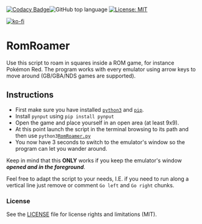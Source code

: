 [![Codacy Badge](https://api.codacy.com/project/badge/Grade/d98aee71611a42dba0b510d5639b6aa3)](https://www.codacy.com/app/rob93c/RomRoamer?utm_source=github.com&amp;utm_medium=referral&amp;utm_content=rob93c/RomRoamer&amp;utm_campaign=Badge_Grade)![GitHub top language](https://img.shields.io/github/languages/top/rob93c/RomRoamer.svg) [![License: MIT](https://img.shields.io/badge/License-MIT-yellow.svg)](https://opensource.org/licenses/MIT) 

[![ko-fi](https://www.ko-fi.com/img/githubbutton_sm.svg)](https://ko-fi.com/Y8Y2UIWJ)

# RomRoamer

Use this script to roam in squares inside a ROM game, for instance Pokémon Red.
The program works with every emulator using arrow keys to move around (GB/GBA/NDS games are supported).

## Instructions

- First make sure you have installed [`python3`](https://www.python.org/downloads/) and [`pip`](https://pip.pypa.io/en/stable/installing/).
- Install `pynput` using `pip install pynput`
- Open the game and place yourself in an open area (at least 9x9).
- At this point launch the script in the terminal browsing to its path and then use 
`python3`[`RomRoamer.py`](https://github.com/rob93c/RomRoamer/blob/master/RomRoamer.py)
- You now have 3 seconds to switch to the emulator's window so the program can let you wander around.

Keep in mind that this **ONLY** works if you keep the emulator's window **_opened and in the foreground_**.

Feel free to adapt the script to your needs, I.E. if you need to run along a vertical line just remove or comment `Go left` and `Go right` chunks.


### License

See the [LICENSE](https://github.com/rob93c/RomRoamer/blob/master/LICENSE.md) file for license rights and limitations (MIT).